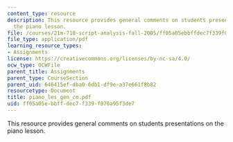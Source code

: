 ```yaml
---
content_type: resource
description: This resource provides general comments on students presentations on
  the piano lesson.
file: /courses/21m-710-script-analysis-fall-2005/ff05a05ebbffdec7f339f070a95f3de7_piano_les_gen_cm.pdf
file_type: application/pdf
learning_resource_types:
- Assignments
license: https://creativecommons.org/licenses/by-nc-sa/4.0/
ocw_type: OCWFile
parent_title: Assignments
parent_type: CourseSection
parent_uid: 646415ef-dba0-6db1-df9e-a37e661f8b82
resourcetype: Document
title: piano_les_gen_cm.pdf
uid: ff05a05e-bbff-dec7-f339-f070a95f3de7
---
```

This resource provides general comments on students presentations on the piano lesson.